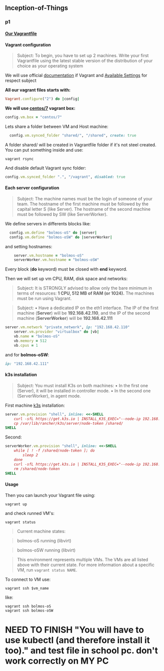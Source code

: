 ## Inception-of-Things
### p1
#### [Our Vagrantfile](https://github.com/bolmos-o/Inception-of-Things/blob/main/p1/Vagrantfile "Vagrantfile")
#### Vagrant configuration
> Subject:
To begin, you have to set up 2 machines.
Write your first Vagrantfile using the latest stable version of the distribution of your choice as your operating system

We will use official [documentation](https://developer.hashicorp.com/vagrant/docs "documentation") if Vagrant and [Available Settings](https://developer.hashicorp.com/vagrant/docs/vagrantfile/machine_settings#config-vm-synced_folder "Available Settings") for respect subject

**All our vagrant files starts with:**
```ruby
Vagrant.configure("2") do |config|
```
**We will use [centos/7](https://app.vagrantup.com/centos/boxes/7 "centos/7") vagrant box:**
```ruby
config.vm.box = "centos/7"
```
Lets share a folder between VM and Host machine:

```ruby
  config.vm.synced_folder "shared/", "/shared", create: true
  ```
  A folder shared/ will be created in Vagrantfile folder if it's not steel created. You can put something inside and use:
  ```console
  vagrant rsync
  ```
  And disable default Vagrant sync folder:
  ```ruby
  config.vm.synced_folder ".", "/vagrant", disabled: true
```

#### Each server configuration

> Subject: The machine names must be the login of someone of your team. The hostname of the first machine must be followed by the capital letter S (like Server). The hostname of the second machine must be followed by SW (like ServerWorker).

We define servers in differents blocks like:
```ruby
  config.vm.define "bolmos-oS" do |server|
  config.vm.define "bolmos-oSW" do |serverWorker|
```
and setting hostnames:
```ruby
    server.vm.hostname = "bolmos-oS"
    serverWorker.vm.hostname = "bolmos-oSW"
```
Every block (**do** keyword) must be closed with **end** keyword.

Then we will set up vm CPU, RAM, disk space and networks:

> Subject:
 It is STRONGLY advised to allow only the bare minimum in terms of resources: **1 CPU, 512 MB of RAM (or 1024).** The machines must be run using Vagrant.
 
 >Subject:
 • Have a dedicated IP on the eth1 interface. The IP of the first machine (**Server**) will be **192.168.42.110**, and the IP of the second machine (**ServerWorker**) will be **192.168.42.111**

```ruby
server.vm.network "private_network", ip: "192.168.42.110"
	server.vm.provider "virtualbox" do |vb|
	vb.name = "bolmos-oS"
	vb.memory = 512
	vb.cpus = 1
```
and for **bolmos-oSW**:
```ruby
ip: "192.168.42.111"
```
#### k3s installation
> Subject:
You must install K3s on both machines:
• In the first one (Server), it will be installed in controller mode.
• In the second one (ServerWorker), in agent mode.

First machine [k3s](https://docs.k3s.io/installation/requirements "k3s") installation:
```ruby
server.vm.provision "shell", inline: <<-SHELL
	curl -sfL https://get.k3s.io | INSTALL_K3S_EXEC="--node-ip 192.168.42.110" K3S_KUBECONFIG_MODE="644" sh -
	cp /var/lib/rancher/k3s/server/node-token /shared/ 
SHELL
```
Second:
```ruby
serverWorker.vm.provision "shell", inline: <<-SHELL
	while [ ! -f /shared/node-token ]; do
		sleep 2
	done
	curl -sfL https://get.k3s.io | INSTALL_K3S_EXEC="--node-ip 192.168.42.111" K3S_URL=https://192.168.42.110:6443 K3S_TOKEN=$(cat /shared/node-token) sh -      
	rm /shared/node-token
SHELL
```

#### Usage
Then you can launch your Vagrant file using:

```console
vagrant up
```

and check runned VM's:
```console
vagrant status
```

> Current machine states:

> bolmos-oS                 running (libvirt)

> bolmos-oSW                running (libvirt)

> This environment represents multiple VMs. The VMs are all listed
> above with their current state. For more information about a specific
> VM, run `vagrant status NAME`.

To connect to VM use:
```console
vagrant ssh $vm_name
```
like:
```console
vagrant ssh bolmos-oS
vagrant ssh bolmos-oSW
```

# NEED TO FINISH "You will have to use kubectl (and therefore install it too)." and test file in school pc. don't work correctly on MY PC
